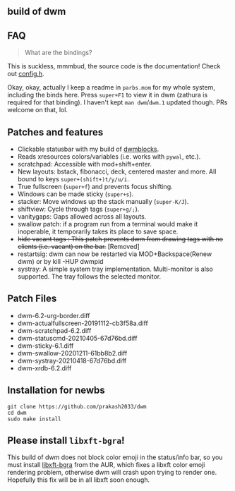 ## build of dwm

## FAQ

> What are the bindings?

This is suckless, mmmbud, the source code is the documentation! Check out [config.h](config.h).

Okay, okay, actually I keep a readme in `parbs.mom` for my whole system, including the binds here.
Press `super+F1` to view it in dwm (zathura is required for that binding).
I haven't kept `man dwm`/`dwm.1` updated though. PRs welcome on that, lol.

## Patches and features

- Clickable statusbar with my build of [dwmblocks](https://github.com/prakash2033/dwmblocks).
- Reads xresources colors/variables (i.e. works with `pywal`, etc.).
- scratchpad: Accessible with mod+shift+enter.
- New layouts: bstack, fibonacci, deck, centered master and more. All bound to keys `super+(shift+)t/y/u/i`.
- True fullscreen (`super+f`) and prevents focus shifting.
- Windows can be made sticky (`super+s`).
- stacker: Move windows up the stack manually (`super-K/J`).
- shiftview: Cycle through tags (`super+g/;`).
- vanitygaps: Gaps allowed across all layouts.
- swallow patch: if a program run from a terminal would make it inoperable, it temporarily takes its place to save space.
- <strike>hide vacant tags : This patch prevents dwm from drawing tags with no clients (i.e. vacant) on the bar.</strike> [Removed]
- restartsig: dwm can now be restarted via MOD+Backspace(Renew dwm) or by kill -HUP dwmpid
- systray: A simple system tray implementation. Multi-monitor is also supported. The tray follows the selected monitor.

## Patch Files
- dwm-6.2-urg-border.diff
- dwm-actualfullscreen-20191112-cb3f58a.diff
- dwm-scratchpad-6.2.diff
- dwm-statuscmd-20210405-67d76bd.diff
- dwm-sticky-6.1.diff
- dwm-swallow-20201211-61bb8b2.diff
- dwm-systray-20210418-67d76bd.diff
- dwm-xrdb-6.2.diff

## Installation for newbs
```
git clone https://github.com/prakash2033/dwm
cd dwm
sudo make install
```

## Please install `libxft-bgra`!

This build of dwm does not block color emoji in the status/info bar, so you must install [libxft-bgra](https://aur.archlinux.org/packages/libxft-bgra/) from the AUR, which fixes a libxft color emoji rendering problem, otherwise dwm will crash upon trying to render one. Hopefully this fix will be in all libxft soon enough.
